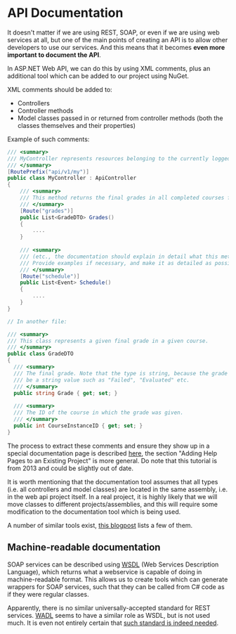 # API Documentation

It doesn't matter if we are using REST, SOAP, or even if we are using web services at all, but one of the main points of
creating an API is to allow other developers to use our services. And this means that it becomes **even more important to document the API**.

In ASP.NET Web API, we can do this by using XML comments, plus an additional tool which can be added to our project using
NuGet.

XML comments should be added to:

* Controllers
* Controller methods
* Model classes passed in or returned from controller methods (both the classes themselves and their properties)

Example of such comments:

```c#
/// <summary>
/// MyController represents resources belonging to the currently logged in user.
/// </summary>
[RoutePrefix("api/v1/my")]
public class MyController : ApiController
{
    /// <summary>
    /// This method returns the final grades in all completed courses for the given student.
    /// </summary>
    [Route("grades")]
    public List<GradeDTO> Grades()
    {
        ....
    }
    
    /// <summary>
    /// (etc., the documentation should explain in detail what this method does!
    /// Provide examples if necessary, and make it as detailed as possible.)
    /// </summary>
    [Route("schedule")]
    public List<Event> Schedule()
    {
        ....
    }
}

// In another file:

/// <summary>
/// This class represents a given final grade in a given course.
/// </summary>
public class GradeDTO
{
  /// <summary>
  /// The final grade. Note that the type is string, because the grade could 
  /// be a string value such as "Failed", "Evaluated" etc.
  /// </summary>
  public string Grade { get; set; }
  
  /// <summary>
  /// The ID of the course in which the grade was given.
  /// </summary>
  public int CourseInstanceID { get; set; }
}
```

The process to extract these comments and ensure they show up in a special documentation page is described [here](http://www.asp.net/web-api/overview/creating-web-apis/creating-api-help-pages), the section "Adding Help Pages to an Existing Project" is more general. Do note that this tutorial is from 2013 and could be slightly out of date.

It is worth mentioning that the documentation tool assumes that all types (i.e. all controllers and model classes) are located in the same assembly, i.e. in the web api project itself. In a real project, it is highly likely that we will move classes to different projects/assemblies, and this will require some modification to the documentation tool which is being used.

A number of similar tools exist, [this blogpost](http://whyidentity.blogspot.com/2012/07/dynamic-api-reference-generators-aka.html) lists a few of them.

## Machine-readable documentation

SOAP services can be described using [WSDL](http://en.wikipedia.org/wiki/Web_Services_Description_Language) (Web Services Description Language), which returns what a webservice is capable of doing in machine-readable format. 
This allows us to create tools which can generate wrappers for SOAP services, such that they can be called from C# 
code as if they were regular classes. 

Apparently, there is no similar universally-accepted standard for REST services. [WADL](http://en.wikipedia.org/wiki/Web_Application_Description_Language) seems to have a similar role as WSDL, but
is not used much. It is even not entirely certain that [such standard is indeed needed](http://bitworking.org/news/193/Do-we-need-WADL).
